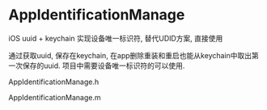 # AppIdentificationManage
iOS uuid + keychain 实现设备唯一标识符, 替代UDID方案, 直接使用

通过获取uuid, 保存在keychain, 在app删除重装和重启也能从keychain中取出第一次保存的uuid.  项目中需要设备唯一标识符的可以使用.


AppIdentificationManage.h

AppIdentificationManage.m
